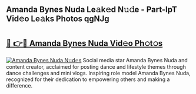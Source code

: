 ## Amanda Bynes Nuda Le𝚊k𝚎d N𝚞𝚍e - Part-IpT Vid𝚎o Le𝚊ks Photos qgNJg

# <h2><a href="http://fbcry4.evod.top/?m=Amanda+Bynes+Nuda">🔗 👉🔴 Amanda Bynes Nuda Vid𝚎o Ph𝚘t𝚘s</a></h2>

[![Amanda Bynes Nuda N𝚞d𝚎s](https://i.imgur.com/8V9OHl7.gif)](http://fbcry4.evod.top/?m=Amanda+Bynes+Nuda)
Social media star Amanda Bynes Nuda and content creator, acclaimed for posting dance and lifestyle themes through dance challenges and mini vlogs. Inspiring role model Amanda Bynes Nuda, recognized for their dedication to empowering others and making a difference. 
